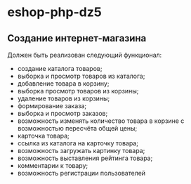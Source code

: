 # eshop-php-dz5
## Создание интернет-магазина
Должен быть реализован следующий функционал:
* создание каталога товаров;
* выборка и просмотр товаров из каталога;
* добавление товара в корзину;
* выборка просмотр товаров из корзины;
* удаление товаров из корзины;
* формирование заказа;
* выборка и просмотр заказов;
* возможность изменять количество товара в корзине с возможностью пересчёта общей цены;
* карточка товара;
* ссылка из каталога на карточку товара;
* возможность загружать картинку товара;
* возможность выставления рейтинга товара;
* комментарии к товару;
* возможность регистрации пользователей